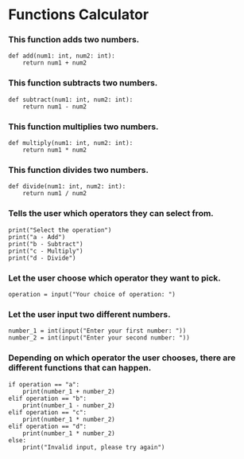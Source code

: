 # Functions Calculator

### This function adds two numbers.

```commandline
def add(num1: int, num2: int):
    return num1 + num2
```

### This function subtracts two numbers.

```commandline
def subtract(num1: int, num2: int):
    return num1 - num2
```

### This function multiplies two numbers.
```commandline
def multiply(num1: int, num2: int):
    return num1 * num2
```

### This function divides two numbers.
```commandline
def divide(num1: int, num2: int):
    return num1 / num2
```

### Tells the user which operators they can select from.

```commandline
print("Select the operation")
print("a - Add")
print("b - Subtract")
print("c - Multiply")
print("d - Divide")
```

### Let the user choose which operator they want to pick.

```commandline
operation = input("Your choice of operation: ")
```

### Let the user input two different numbers.

```commandline
number_1 = int(input("Enter your first number: "))
number_2 = int(input("Enter your second number: "))
```

### Depending on which operator the user chooses, there are different functions that can happen.

```commandline
if operation == "a":
    print(number_1 + number_2)
elif operation == "b":
    print(number_1 - number_2)
elif operation == "c":
    print(number_1 * number_2)
elif operation == "d":
    print(number_1 * number_2)
else:
    print("Invalid input, please try again")
```
